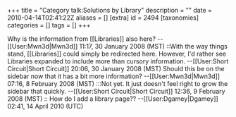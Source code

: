 +++
title = "Category talk:Solutions by Library"
description = ""
date = 2010-04-14T02:41:22Z
aliases = []
[extra]
id = 2494
[taxonomies]
categories = []
tags = []
+++

Why is the information from [[Libraries]] also here? --[[User:Mwn3d|Mwn3d]] 11:17, 30 January 2008 (MST)
::With the way things stand, [[Libraries]] could simply be redirected here.  However, I'd rather see Libraries expanded to include more than cursory information. --[[User:Short Circuit|Short Circuit]] 20:06, 30 January 2008 (MST)
Should this be on the sidebar now that it has a bit more information? --[[User:Mwn3d|Mwn3d]] 07:16, 8 February 2008 (MST)
:::Not yet.  It just doesn't feel right to grow the sidebar that quickly. --[[User:Short Circuit|Short Circuit]] 12:36, 9 February 2008 (MST)
:: How do I add a library page?? --[[User:Dgamey|Dgamey]] 02:41, 14 April 2010 (UTC)
